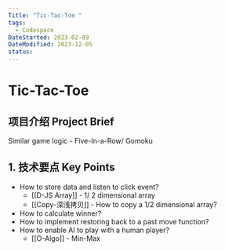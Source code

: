 ```yaml
---
Title: "Tic-Tac-Toe "
tags:
  - Codespace
DateStarted: 2023-02-09
DateModified: 2023-12-05
status: 
---
```


# Tic-Tac-Toe

## 项目介绍 Project Brief

Similar game logic - Five-In-a-Row/ Gomoku

## 1. 技术要点 Key Points

- How to store data and listen to click event?
  - [[D-JS Array]] - 1/ 2 dimensional array
  - [[Copy-深浅拷贝]] - How to copy a 1/2 dimensional array?
- How to calculate winner?
- How to implement restoring back to a past move function?
- How to enable AI to play with a human player?
  - [[O-Algo]] - Min-Max






